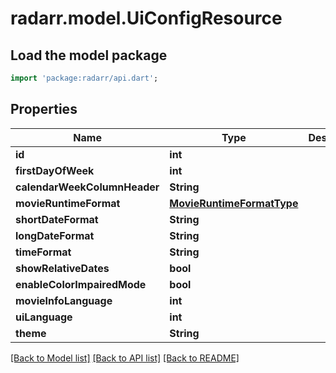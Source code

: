 # radarr.model.UiConfigResource

## Load the model package
```dart
import 'package:radarr/api.dart';
```

## Properties
Name | Type | Description | Notes
------------ | ------------- | ------------- | -------------
**id** | **int** |  | [optional] 
**firstDayOfWeek** | **int** |  | [optional] 
**calendarWeekColumnHeader** | **String** |  | [optional] 
**movieRuntimeFormat** | [**MovieRuntimeFormatType**](MovieRuntimeFormatType.md) |  | [optional] 
**shortDateFormat** | **String** |  | [optional] 
**longDateFormat** | **String** |  | [optional] 
**timeFormat** | **String** |  | [optional] 
**showRelativeDates** | **bool** |  | [optional] 
**enableColorImpairedMode** | **bool** |  | [optional] 
**movieInfoLanguage** | **int** |  | [optional] 
**uiLanguage** | **int** |  | [optional] 
**theme** | **String** |  | [optional] 

[[Back to Model list]](../README.md#documentation-for-models) [[Back to API list]](../README.md#documentation-for-api-endpoints) [[Back to README]](../README.md)


